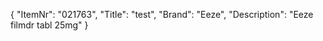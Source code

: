 {
  "ItemNr": "021763",
  "Title": "test",
  "Brand": "Eeze",
  "Description": "Eeze filmdr tabl 25mg"
}